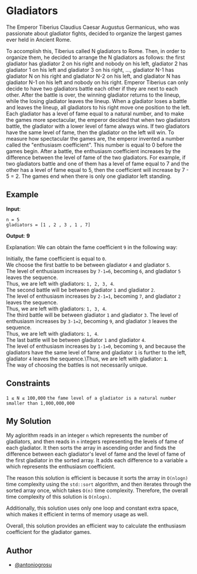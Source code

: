 
# Gladiators

The Emperor Tiberius Claudius Caesar Augustus Germanicus, who was passionate about gladiator fights, decided to organize the largest games ever held in Ancient Rome.

To accomplish this, Tiberius called N gladiators to Rome. Then, in order to organize them, he decided to arrange the N gladiators as follows: the first gladiator has gladiator 2 on his right and nobody on his left, gladiator 2 has gladiator 1 on his left and gladiator 3 on his right, ..., gladiator N-1 has gladiator N on his right and gladiator N-2 on his left, and gladiator N has gladiator N-1 on his left and nobody on his right. Emperor Tiberius can only decide to have two gladiators battle each other if they are next to each other. After the battle is over, the winning gladiator returns to the lineup, while the losing gladiator leaves the lineup. When a gladiator loses a battle and leaves the lineup, all gladiators to his right move one position to the left. Each gladiator has a level of fame equal to a natural number, and to make the games more spectacular, the emperor decided that when two gladiators battle, the gladiator with a lower level of fame always wins. If two gladiators have the same level of fame, then the gladiator on the left will win. To measure how spectacular the games are, the emperor invented a number called the "enthusiasm coefficient". This number is equal to 0 before the games begin. After a battle, the enthusiasm coefficient increases by the difference between the level of fame of the two gladiators. For example, if two gladiators battle and one of them has a level of fame equal to 7 and the other has a level of fame equal to 5, then the coefficient will increase by 7 - 5 = 2. The games end when there is only one gladiator left standing.



## Example
**Input**:

`n = 5`\
`gladiators = [1 , 2 , 3 , 1 , 7]`

**Output**: **9**

Explanation: We can obtain the fame coefficient `9` in the following way:

Initially, the fame coefficient is equal to `0`.\
We choose the first battle to be between gladiator `4` and gladiator `5`.\
The level of enthusiasm increases by `7-1=6`, becoming `6`, and gladiator `5` leaves the sequence.\
Thus, we are left with gladiators: `1, 2, 3, 4`.\
The second battle will be between gladiator `1` and gladiator `2`.\
The level of enthusiasm increases by `2-1=1`, becoming `7`, and gladiator `2` leaves the sequence.\
Thus, we are left with gladiators: `1, 3, 4`.\
The third battle will be between gladiator `1` and gladiator `3`. The level of enthusiasm increases by `3-1=2`, becoming `9`, and gladiator `3` leaves the sequence.\
Thus, we are left with gladiators: `1, 4`.\
The last battle will be between gladiator `1` and gladiator `4`.\
The level of enthusiasm increases by `1-1=0`, becoming `9`, and because the gladiators have the same level of fame and gladiator `1` is further to the left, gladiator `4` leaves the sequence.\Thus, we are left with gladiator: **`1`**.\
The way of choosing the battles is not necessarily unique.
## Constraints

`1 ≤ N ≤ 100,000`
`the fame level of a gladiator is a natural number smaller than 1,000,000,000`




## My Solution

My aglorithm reads in an integer `n` which represents the number of gladiators, and then reads in `n` integers representing the levels of fame of each gladiator. It then sorts the array in ascending order and finds the difference between each gladiator's level of fame and the level of fame of the first gladiator in the sorted array. It adds each difference to a variable `a` which represents the enthusiasm coefficient.

The reason this solution is efficient is because it sorts the array in `O(nlogn)` time complexity using the `std::sort` algorithm, and then iterates through the sorted array once, which takes `O(n)` time complexity. Therefore, the overall time complexity of this solution is `O(nlogn)`.

Additionally, this solution uses only one loop and constant extra space, which makes it efficient in terms of memory usage as well.

Overall, this solution provides an efficient way to calculate the enthusiasm coefficient for the gladiator games.

## Author

- [@antoniogrosu](https://www.github.com/antoniogrosu)
 
